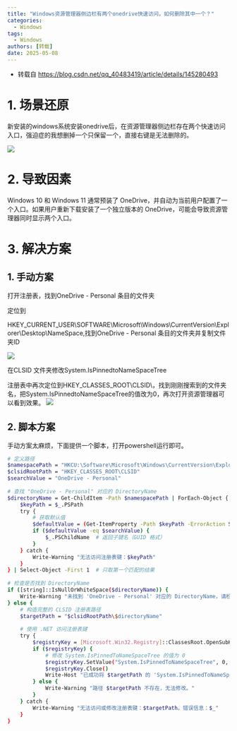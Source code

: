 ```yaml
---
title: "Windows资源管理器侧边栏有两个onedrive快速访问，如何删除其中一个？"
categories:
  - Windows
tags:
  - Windows
authors: [转载]
date: 2025-05-08
---
```


- 转载自 https://blog.csdn.net/qq_40483419/article/details/145280493

# 1. 场景还原
新安装的windows系统安装onedrive后，在资源管理器侧边栏存在两个快速访问入口，强迫症的我想删掉一个只保留一个，直接右键是无法删除的。

![](https://i-blog.csdnimg.cn/direct/6b2fd4aac3f443a98e58d5200d0202c1.png)


# 2. 导致因素
Windows 10 和 Windows 11 通常预装了 OneDrive，并自动为当前用户配置了一个入口。如果用户重新下载安装了一个独立版本的 OneDrive，可能会导致资源管理器同时显示两个入口。

# 3. 解决方案

## 1. 手动方案
打开注册表，找到OneDrive - Personal 条目的文件夹

定位到

HKEY_CURRENT_USER\SOFTWARE\Microsoft\Windows\CurrentVersion\Explorer\Desktop\NameSpace,找到OneDrive - Personal 条目的文件夹并复制文件夹ID

![](https://i-blog.csdnimg.cn/direct/e9703391093b455d90e7ac7631536aa9.png)

在CLSID 文件夹修改System.IsPinnedtoNameSpaceTree 

注册表中再次定位到HKEY_CLASSES_ROOT\CLSID\，找到刚刚搜索到的文件夹名，把System.IsPinnedtoNameSpaceTree的值改为0，再次打开资源管理器可以看到效果。
![](https://i-blog.csdnimg.cn/direct/c56def418ee5470ca96a0414a3b917c4.png)


## 2. 脚本方案 
手动方案太麻烦，下面提供一个脚本，打开powershell运行即可。

```bash
# 定义路径
$namespacePath = "HKCU:\Software\Microsoft\Windows\CurrentVersion\Explorer\Desktop\NameSpace"
$clsidRootPath = "HKEY_CLASSES_ROOT\CLSID"
$searchValue = "OneDrive - Personal"
 
# 查找 "OneDrive - Personal" 对应的 DirectoryName
$directoryName = Get-ChildItem -Path $namespacePath | ForEach-Object {
    $keyPath = $_.PSPath
    try {
        # 获取默认值
        $defaultValue = (Get-ItemProperty -Path $keyPath -ErrorAction Stop)."(default)"
        if ($defaultValue -eq $searchValue) {
            $_.PSChildName  # 返回子键名（GUID 格式）
        }
    } catch {
        Write-Warning "无法访问注册表键：$keyPath"
    }
} | Select-Object -First 1  # 只取第一个匹配的结果
 
# 检查是否找到 DirectoryName
if ([string]::IsNullOrWhiteSpace($directoryName)) {
    Write-Warning "未找到 'OneDrive - Personal' 对应的 DirectoryName，请检查注册表内容是否正确。"
} else {
    # 构造完整的 CLSID 注册表路径
    $targetPath = "$clsidRootPath\$directoryName"
 
    # 使用 .NET 访问注册表键
    try {
        $registryKey = [Microsoft.Win32.Registry]::ClassesRoot.OpenSubKey("CLSID\$directoryName", $true)
        if ($registryKey) {
            # 修改 System.IsPinnedToNameSpaceTree 的值为 0
            $registryKey.SetValue("System.IsPinnedToNameSpaceTree", 0, [Microsoft.Win32.RegistryValueKind]::DWord)
            $registryKey.Close()
            Write-Host "已成功将 $targetPath 的 'System.IsPinnedToNameSpaceTree' 修改为 0。" -ForegroundColor Green
        } else {
            Write-Warning "路径 $targetPath 不存在，无法修改。"
        }
    } catch {
        Write-Warning "无法访问或修改注册表键：$targetPath。错误信息：$_"
    }
}
```
